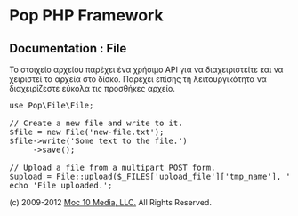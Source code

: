 Pop PHP Framework
=================

Documentation : File
--------------------

Το στοιχείο αρχείου παρέχει ένα χρήσιμο API για να διαχειριστείτε και να χειριστεί τα αρχεία στο δίσκο. Παρέχει επίσης τη λειτουργικότητα να διαχειρίζεστε εύκολα τις προσθήκες αρχείο.

<pre>
use Pop\File\File;

// Create a new file and write to it.
$file = new File('new-file.txt');
$file->write('Some text to the file.')
     ->save();

// Upload a file from a multipart POST form.
$upload = File::upload($_FILES['upload_file']['tmp_name'], '../uploads/' . $_FILES['upload_file']['name']);
echo 'File uploaded.';
</pre>

(c) 2009-2012 [Moc 10 Media, LLC.](http://www.moc10media.com) All Rights Reserved.
